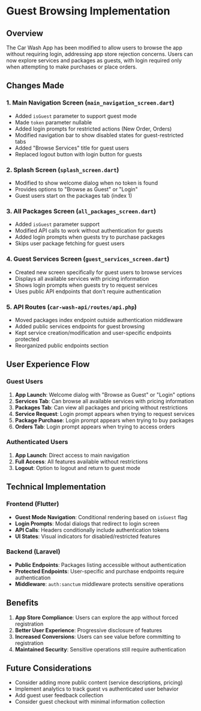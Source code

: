# Guest Browsing Implementation

## Overview
The Car Wash App has been modified to allow users to browse the app without requiring login, addressing app store rejection concerns. Users can now explore services and packages as guests, with login required only when attempting to make purchases or place orders.

## Changes Made

### 1. Main Navigation Screen (`main_navigation_screen.dart`)
- Added `isGuest` parameter to support guest mode
- Made `token` parameter nullable
- Added login prompts for restricted actions (New Order, Orders)
- Modified navigation bar to show disabled states for guest-restricted tabs
- Added "Browse Services" title for guest users
- Replaced logout button with login button for guests

### 2. Splash Screen (`splash_screen.dart`)
- Modified to show welcome dialog when no token is found
- Provides options to "Browse as Guest" or "Login"
- Guest users start on the packages tab (index 1)

### 3. All Packages Screen (`all_packages_screen.dart`)
- Added `isGuest` parameter support
- Modified API calls to work without authentication for guests
- Added login prompts when guests try to purchase packages
- Skips user package fetching for guest users

### 4. Guest Services Screen (`guest_services_screen.dart`)
- Created new screen specifically for guest users to browse services
- Displays all available services with pricing information
- Shows login prompts when guests try to request services
- Uses public API endpoints that don't require authentication

### 5. API Routes (`car-wash-api/routes/api.php`)
- Moved packages index endpoint outside authentication middleware
- Added public services endpoints for guest browsing
- Kept service creation/modification and user-specific endpoints protected
- Reorganized public endpoints section

## User Experience Flow

### Guest Users
1. **App Launch**: Welcome dialog with "Browse as Guest" or "Login" options
2. **Services Tab**: Can browse all available services with pricing information
3. **Packages Tab**: Can view all packages and pricing without restrictions
4. **Service Request**: Login prompt appears when trying to request services
5. **Package Purchase**: Login prompt appears when trying to buy packages
6. **Orders Tab**: Login prompt appears when trying to access orders

### Authenticated Users
1. **App Launch**: Direct access to main navigation
2. **Full Access**: All features available without restrictions
3. **Logout**: Option to logout and return to guest mode

## Technical Implementation

### Frontend (Flutter)
- **Guest Mode Navigation**: Conditional rendering based on `isGuest` flag
- **Login Prompts**: Modal dialogs that redirect to login screen
- **API Calls**: Headers conditionally include authentication tokens
- **UI States**: Visual indicators for disabled/restricted features

### Backend (Laravel)
- **Public Endpoints**: Packages listing accessible without authentication
- **Protected Endpoints**: User-specific and purchase endpoints require authentication
- **Middleware**: `auth:sanctum` middleware protects sensitive operations

## Benefits
1. **App Store Compliance**: Users can explore the app without forced registration
2. **Better User Experience**: Progressive disclosure of features
3. **Increased Conversions**: Users can see value before committing to registration
4. **Maintained Security**: Sensitive operations still require authentication

## Future Considerations
- Consider adding more public content (service descriptions, pricing)
- Implement analytics to track guest vs authenticated user behavior
- Add guest user feedback collection
- Consider guest checkout with minimal information collection 